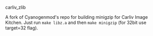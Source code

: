  carliv_zlib
 
 A fork of Cyanogenmod's repo for building minigzip for Carliv Image Kitchen.
 Just run `make libz.a` and then `make minigzip`  (for 32bit use target=32 flag).
